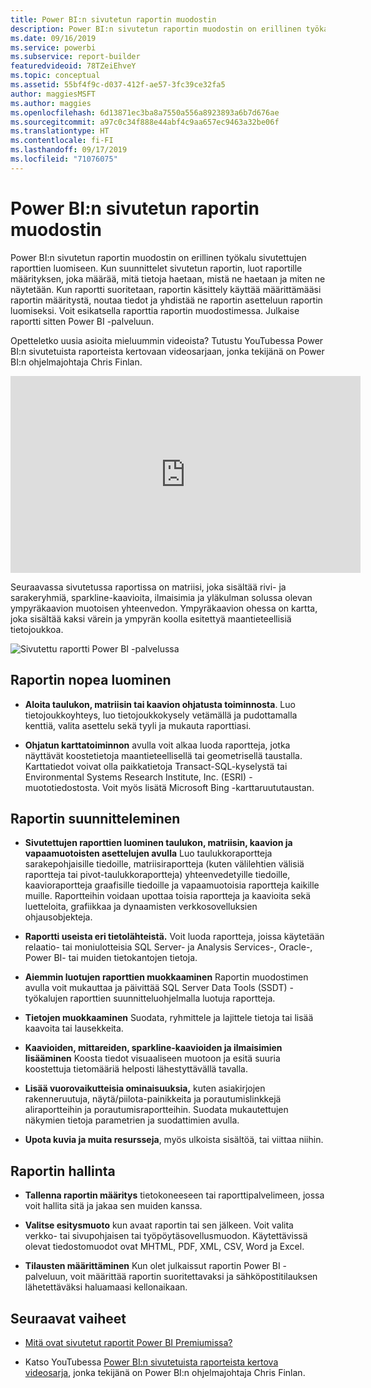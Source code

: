 ```yaml
---
title: Power BI:n sivutetun raportin muodostin
description: Power BI:n sivutetun raportin muodostin on erillinen työkalu sivutettujen raporttien luomiseen.
ms.date: 09/16/2019
ms.service: powerbi
ms.subservice: report-builder
featuredvideoid: 78TZeiEhveY
ms.topic: conceptual
ms.assetid: 55bf4f9c-d037-412f-ae57-3fc39ce32fa5
author: maggiesMSFT
ms.author: maggies
ms.openlocfilehash: 6d13871ec3ba8a7550a556a8923893a6b7d676ae
ms.sourcegitcommit: a97c0c34f888e44abf4c9aa657ec9463a32be06f
ms.translationtype: HT
ms.contentlocale: fi-FI
ms.lasthandoff: 09/17/2019
ms.locfileid: "71076075"
---
```

# <a name="power-bi-paginated-report-builder"></a>Power BI:n sivutetun raportin muodostin

 Power BI:n sivutetun raportin muodostin on erillinen työkalu sivutettujen raporttien luomiseen.  Kun suunnittelet sivutetun raportin, luot raportille määrityksen, joka määrää, mitä tietoja haetaan, mistä ne haetaan ja miten ne näytetään. Kun raportti suoritetaan, raportin käsittely käyttää määrittämääsi raportin määritystä, noutaa tiedot ja yhdistää ne raportin asetteluun raportin luomiseksi. Voit esikatsella raporttia raportin muodostimessa. Julkaise raportti sitten Power BI -palveluun.

Opetteletko uusia asioita mieluummin videoista? Tutustu YouTubessa Power BI:n sivutetuista raporteista kertovaan videosarjaan, jonka tekijänä on Power BI:n ohjelmajohtaja Chris Finlan.

<iframe width="560" height="315" src="https://www.youtube.com/embed/78TZeiEhveY?list=PLx7LcKtN_gq-JVzM6L8xNNxX7kts-KflJ" frameborder="0" allowfullscreen></iframe>

Seuraavassa sivutetussa raportissa on matriisi, joka sisältää rivi- ja sarakeryhmiä, sparkline-kaavioita, ilmaisimia ja yläkulman solussa olevan ympyräkaavion muotoisen yhteenvedon. Ympyräkaavion ohessa on kartta, joka sisältää kaksi värein ja ympyrän koolla esitettyä maantieteellisiä tietojoukkoa.  

![Sivutettu raportti Power BI -palvelussa](media/report-builder-power-bi/report-builder-get-started-paginated-report.png)

##  <a name="JumpStartReptCreation"></a> Raportin nopea luominen  
 
-   **Aloita taulukon, matriisin tai kaavion ohjatusta toiminnosta**. Luo tietojoukkoyhteys, luo tietojoukkokysely vetämällä ja pudottamalla kenttiä, valita asettelu sekä tyyli ja mukauta raporttiasi.  
  
-   **Ohjatun karttatoiminnon** avulla voit alkaa luoda raportteja, jotka näyttävät koostetietoja maantieteellisellä tai geometrisellä taustalla. Karttatiedot voivat olla paikkatietoja Transact-SQL-kyselystä tai Environmental Systems Research Institute, Inc. (ESRI) -muototiedostosta. Voit myös lisätä Microsoft Bing -karttaruututaustan.  

##  <a name="DesignRept"></a> Raportin suunnitteleminen  
  
-   **Sivutettujen raporttien luominen taulukon, matriisin, kaavion ja vapaamuotoisten asettelujen avulla** Luo taulukkoraportteja sarakepohjaisille tiedoille, matriisiraportteja (kuten välilehtien välisiä raportteja tai pivot-taulukkoraportteja) yhteenvedetyille tiedoille, kaavioraportteja graafisille tiedoille ja vapaamuotoisia raportteja kaikille muille. Raportteihin voidaan upottaa toisia raportteja ja kaavioita sekä luetteloita, grafiikkaa ja dynaamisten verkkosovelluksien ohjausobjekteja.  
  
-   **Raportti useista eri tietolähteistä.** Voit luoda raportteja, joissa käytetään relaatio- tai moniulotteisia SQL Server- ja Analysis Services-, Oracle-, Power BI- tai muiden tietokantojen tietoja.  
  
-   **Aiemmin luotujen raporttien muokkaaminen** Raportin muodostimen avulla voit mukauttaa ja päivittää SQL Server Data Tools (SSDT) -työkalujen raporttien suunnitteluohjelmalla luotuja raportteja.  
  
-   **Tietojen muokkaaminen** Suodata, ryhmittele ja lajittele tietoja tai lisää kaavoita tai lausekkeita.  

-   **Kaavioiden, mittareiden, sparkline-kaavioiden ja ilmaisimien lisääminen** Koosta tiedot visuaaliseen muotoon ja esitä suuria koostettuja tietomääriä helposti lähestyttävällä tavalla.  
  
-   **Lisää vuorovaikutteisia ominaisuuksia,** kuten asiakirjojen rakenneruutuja, näytä/piilota-painikkeita ja porautumislinkkejä aliraportteihin ja porautumisraportteihin. Suodata mukautettujen näkymien tietoja parametrien ja suodattimien avulla.  
  
-   **Upota kuvia ja muita resursseja**, myös ulkoista sisältöä, tai viittaa niihin.  
  
##  <a name="ManageRpt"></a> Raportin hallinta  
  
-   **Tallenna raportin määritys** tietokoneeseen tai raporttipalvelimeen, jossa voit hallita sitä ja jakaa sen muiden kanssa.  
  
-   **Valitse esitysmuoto** kun avaat raportin tai sen jälkeen. Voit valita verkko- tai sivupohjaisen tai työpöytäsovellusmuodon. Käytettävissä olevat tiedostomuodot ovat MHTML, PDF, XML, CSV, Word ja Excel.  
  
-   **Tilausten määrittäminen** Kun olet julkaissut raportin Power BI -palveluun, voit määrittää raportin suoritettavaksi ja sähköpostitilauksen lähetettäväksi haluamaasi kellonaikaan.  

## <a name="next-steps"></a>Seuraavat vaiheet

- [Mitä ovat sivutetut raportit Power BI Premiumissa?](paginated-reports-report-builder-power-bi.md)

- Katso YouTubessa [Power BI:n sivutetuista raporteista kertova videosarja](https://www.youtube.com/watch?v=78TZeiEhveY&list=PLx7LcKtN_gq-JVzM6L8xNNxX7kts-KflJ), jonka tekijänä on Power BI:n ohjelmajohtaja Chris Finlan.